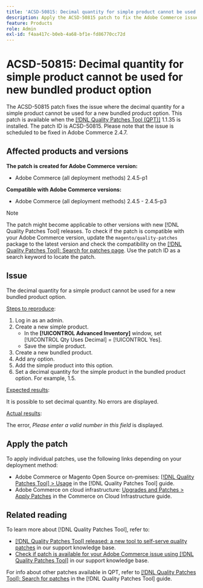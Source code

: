 ```yaml
---
title: 'ACSD-50815: Decimal quantity for simple product cannot be used for new bundled product option'
description: Apply the ACSD-50815 patch to fix the Adobe Commerce issue where the decimal quantity for a simple product cannot be used for a new bundled product option.
feature: Products
role: Admin
exl-id: f4aa417c-b0eb-4a68-bf1e-fd86770cc72d
---
```

# ACSD-50815: Decimal quantity for simple product cannot be used for new bundled product option

The ACSD-50815 patch fixes the issue where the decimal quantity for a simple product cannot be used for a new bundled product option. This patch is available when the [[!DNL Quality Patches Tool (QPT)]](https://experienceleague.adobe.com/en/docs/commerce-knowledge-base/kb/announcements/commerce-announcements/magento-quality-patches-released-new-tool-to-self-serve-quality-patches) 1.1.35 is installed. The patch ID is ACSD-50815. Please note that the issue is scheduled to be fixed in Adobe Commerce 2.4.7.

## Affected products and versions

**The patch is created for Adobe Commerce version:**

* Adobe Commerce (all deployment methods) 2.4.5-p1

**Compatible with Adobe Commerce versions:**

* Adobe Commerce (all deployment methods) 2.4.5 - 2.4.5-p3

>[!NOTE]
>
>The patch might become applicable to other versions with new [!DNL Quality Patches Tool] releases. To check if the patch is compatible with your Adobe Commerce version, update the `magento/quality-patches` package to the latest version and check the compatibility on the [[!DNL Quality Patches Tool]: Search for patches page](https://experienceleague.adobe.com/tools/commerce-quality-patches/index.html). Use the patch ID as a search keyword to locate the patch.

## Issue

The decimal quantity for a simple product cannot be used for a new bundled product option.

<u>Steps to reproduce</u>:

1. Log in as an admin.
1. Create a new simple product.
    * In the **[!UICONTROL Advanced Inventory]** window, set [!UICONTROL Qty Uses Decimal] = [!UICONTROL Yes].
    * Save the simple product.
1. Create a new bundled product.
1. Add any option.
1. Add the simple product into this option.
1. Set a decimal quantity for the simple product in the bundled product option. For example, 1.5.

<u>Expected results</u>:

It is possible to set decimal quantity. No errors are displayed.

<u>Actual results</u>:

The error, *Please enter a valid number in this field* is displayed.

## Apply the patch

To apply individual patches, use the following links depending on your deployment method:

* Adobe Commerce or Magento Open Source on-premises: [[!DNL Quality Patches Tool] > Usage](https://experienceleague.adobe.com/docs/commerce-operations/tools/quality-patches-tool/usage.html) in the [!DNL Quality Patches Tool] guide.
* Adobe Commerce on cloud infrastructure: [Upgrades and Patches > Apply Patches](https://experienceleague.adobe.com/docs/commerce-cloud-service/user-guide/develop/upgrade/apply-patches.html) in the Commerce on Cloud Infrastructure guide.

## Related reading

To learn more about [!DNL Quality Patches Tool], refer to:

* [[!DNL Quality Patches Tool] released: a new tool to self-serve quality patches](https://experienceleague.adobe.com/en/docs/commerce-knowledge-base/kb/announcements/commerce-announcements/magento-quality-patches-released-new-tool-to-self-serve-quality-patches) in our support knowledge base.
* [Check if patch is available for your Adobe Commerce issue using [!DNL Quality Patches Tool]](/help/support-tools/patches-available-in-qpt-tool/check-patch-for-magento-issue-with-magento-quality-patches.md) in our support knowledge base.

For info about other patches available in QPT, refer to [[!DNL Quality Patches Tool]: Search for patches](https://experienceleague.adobe.com/tools/commerce-quality-patches/index.html) in the [!DNL Quality Patches Tool] guide.
